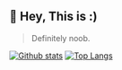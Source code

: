 ## 👋 Hey, This is :)
> Definitely noob.

[![Github stats](https://github-readme-stats.vercel.app/api?username=Worcyka&count_private=true&show_icons=true&include_all_commits=true)](https://github.com/Worcyka/github-readme-stats)
[![Top Langs](https://github-readme-stats.vercel.app/api/top-langs/?username=Worcyka)](https://github.com/Worcyka)


<!---
Worcyka/Worcyka is a ✨ special ✨ repository because its `README.md` (this file) appears on your GitHub profile.
You can click the Preview link to take a look at your changes.
--->
